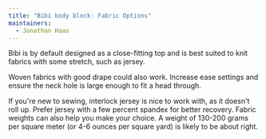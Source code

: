 ```yaml
---
title: "Bibi body block: Fabric Options"
maintainers:
  - Jonathan Haas
---
```


Bibi is by default designed as a close-fitting top and is best suited to knit fabrics with some stretch, such as jersey.

Woven fabrics with good drape could also work. Increase ease settings and ensure the neck hole is large enough to fit a head through.

<Tip>
If you're new to sewing, interlock jersey is nice to work with, as it doesn't roll up. Prefer jersey with a few percent spandex for better recovery. Fabric weights can also help you make your choice. A weight of 130-200 grams per square meter (or 4-6 ounces per square yard) is likely to be about right.
</Tip>
